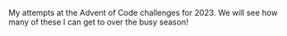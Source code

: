 My attempts at the Advent of Code challenges for 2023. We will see how many of these I can get to over the busy season! 

